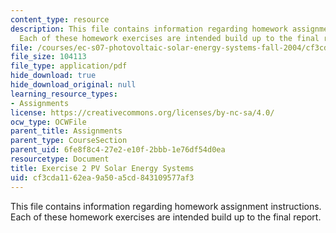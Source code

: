 ```yaml
---
content_type: resource
description: This file contains information regarding homework assignment instructions.
  Each of these homework exercises are intended build up to the final report.
file: /courses/ec-s07-photovoltaic-solar-energy-systems-fall-2004/cf3cda1162ea9a50a5cd843109577af3_MITEC_S07F04_exercise_2.pdf
file_size: 104113
file_type: application/pdf
hide_download: true
hide_download_original: null
learning_resource_types:
- Assignments
license: https://creativecommons.org/licenses/by-nc-sa/4.0/
ocw_type: OCWFile
parent_title: Assignments
parent_type: CourseSection
parent_uid: 6fe8f8c4-27e2-e10f-2bbb-1e76df54d0ea
resourcetype: Document
title: Exercise 2 PV Solar Energy Systems
uid: cf3cda11-62ea-9a50-a5cd-843109577af3
---
```

This file contains information regarding homework assignment instructions. Each of these homework exercises are intended build up to the final report.
